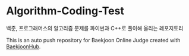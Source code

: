 # Algorithm-Coding-Test
백준, 프로그래머스의 알고리즘 문제를 파이썬과 C++로 풀이해 올리는 레포지토리

This is an auto push repository for Baekjoon Online Judge created with [BaekjoonHub](https://github.com/BaekjoonHub/BaekjoonHub).
